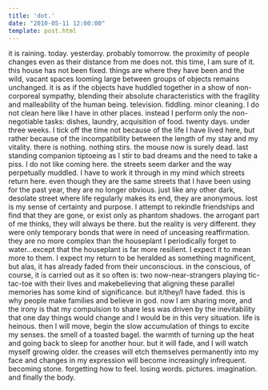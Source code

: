 ```yaml
---
title: 'dot.'
date: "2010-05-11 12:00:00"
template: post.html
---
```


it is raining. today. yesterday. probably tomorrow. the proximity of people changes even as their distance from me does not. this time, I am sure of it. this house has not been fixed. things are where they have been and the wild, vacant spaces looming large between groups of objects remains unchanged. it is as if the objects have huddled together in a show of non-corporeal sympathy, blending their absolute characteristics with the fragility and malleability of the human being. television. fiddling. minor cleaning. I do not clean here like I have in other places. instead I perform only the non-negotiable tasks: dishes, laundry, acquisition of food. twenty days. under three weeks. I tick off the time not because of the life I have lived here, but rather because of the incompatibility between the length of my stay and my vitality. there is nothing. nothing stirs. the mouse now is surely dead. last standing companion tiptoeing as I stir to bad dreams and the need to take a piss. I do not like coming here. the streets seem darker and the way perpetually muddled. I have to work it through in my mind which streets return here. even though they are the same streets that I have been using for the past year, they are no longer obvious. just like any other dark, desolate street where life regularly makes its end, they are anonymous. lost is my sense of certainty and purpose. I attempt to rekindle friendships and find that they are gone, or exist only as phantom shadows. the arrogant part of me thinks, they will always be there. but the reality is very different. they were only temporary bonds that were in need of unceasing reaffirmation. they are no more complex than the houseplant I periodically forget to water...except that the houseplant is far more resilient. I expect it to mean more to them. I expect my return to be heralded as something magnificent, but alas, it has already faded from their unconscious. in the conscious, of course, it is carried out as it so often is: two now-near-strangers playing tic-tac-toe with their lives and makebelieving that aligning these parallel memories has some kind of significance. but it/they/I have faded. this is why people make families and believe in god. now I am sharing more, and the irony is that my compulsion to share less was driven by the inevitability that one day things would change and I would be in this very situation. life is heinous. then I will move, begin the slow accumulation of things to excite my senses. the smell of a toasted bagel. the warmth of turning up the heat and going back to sleep for another hour. but it will fade, and I will watch myself growing older. the creases will etch themselves permanently into my face and changes in my expression will become increasingly infrequent. becoming stone. forgetting how to feel. losing words. pictures. imagination. and finally the body.